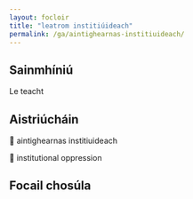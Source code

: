 ```yaml
---
layout: focloir
title: "leatrom institiúideach"
permalink: /ga/aintighearnas-institiuideach/
---
```


## Sainmhíniú

Le teacht

## Aistriúcháin

&#x1f3f4;&#xe0067;&#xe0062;&#xe0073;&#xe0063;&#xe0074;&#xe007f; aintighearnas institiuideach

&#x1f3f4;&#xe0067;&#xe0062;&#xe0065;&#xe006e;&#xe0067;&#xe007f; institutional oppression

## Focail chosúla